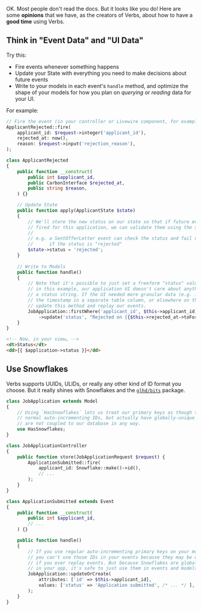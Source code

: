OK. Most people don't read the docs. But it looks like you do! Here are some **opinions**
that we have, as the creators of Verbs, about how to have a **good time** using Verbs.

## Think in "Event Data" and "UI Data"

Try this:

- Fire events whenever something happens
- Update your State with everything you need to make decisions about future events
- Write to your models in each event's `handle` method, and optimize the shape of your models
  for how you plan on _querying_ or _reading_ data for your UI.

For example:

```php
// Fire the event (in your controller or Livewire component, for example)
ApplicantRejected::fire(
    applicant_id: $request->integer('applicant_id'),
    rejected_at: now(),
    reason: $request->input('rejection_reason'),
);
```

```php
class ApplicantRejected
{
    public function __construct(
        public int $applicant_id,
        public CarbonInterface $rejected_at,
        public string $reason,
    ) {}

    // Update State
    public function apply(ApplicantState $state)
    {
        // We'll store the new status on our state so that if future events are
        // fired for this application, we can validate them using the status
        // 
        // e.g. a SentOfferLetter event can check the status and fail validation
        //      if the status is "rejected"
        $state->status = 'rejected';
    }
    
    // Write to Models
    public function handle()
    {
        // Note that it's possible to just set a freeform "status" value here, because
        // in this example, our application UI doesn't care about anything other than
        // a status string. If the UI needed more granular data (e.g. if it wanted to show
        // the timestamp in a separate table column, or elsewhere on the page), we could
        // update this method and replay our events. 
        JobApplication::firstWhere('applicant_id', $this->applicant_id)
            ->update('status', "Rejected on {{$this->rejected_at->toFormattedDateString()}}");
    }
}
```

```html
<!-- Now, in your view… -->
<dt>Status</dt>
<dd>{{ $application->status }}</dd>
```

## Use Snowflakes

Verbs supports UUIDs, ULIDs, or really any other kind of ID format you choose. But it really
shines with Snowflakes and the [`glhd/bits`](https://github.com/glhd/bits) package.

```php
class JobApplication extends Model
{
    // Using `HasSnowflakes` lets us treat our primary keys as though they were
    // normal auto-incrementing IDs, but actually have globally-unique IDs that
    // are not coupled to our database in any way.
    use HasSnowflakes;
}
```

```php
class JobApplicationController
{
    public function store(JobApplicationRequest $request) {
        ApplicationSubmitted::fire(
            applicant_id: Snowflake::make()->id(),
            // ...
        );
    }
}
```

```php
class ApplicationSubmitted extends Event
{
    public function __construct(
        public int $applicant_id,
        // ...
    ) {}

    public function handle()
    {
        // If you use regular auto-incrementing primary keys on your models,
        // you can't use those IDs in your events because they may be different
        // if you ever replay events. But because Snowflakes are globally unique
        // in your app, it's safe to just use them in events and models.
        JobApplication::updateOrCreate(
            attributes: ['id' => $this->applicant_id],
            values: ['status' => 'Application submitted', /* ... */ ],
        );
    }
}
```
